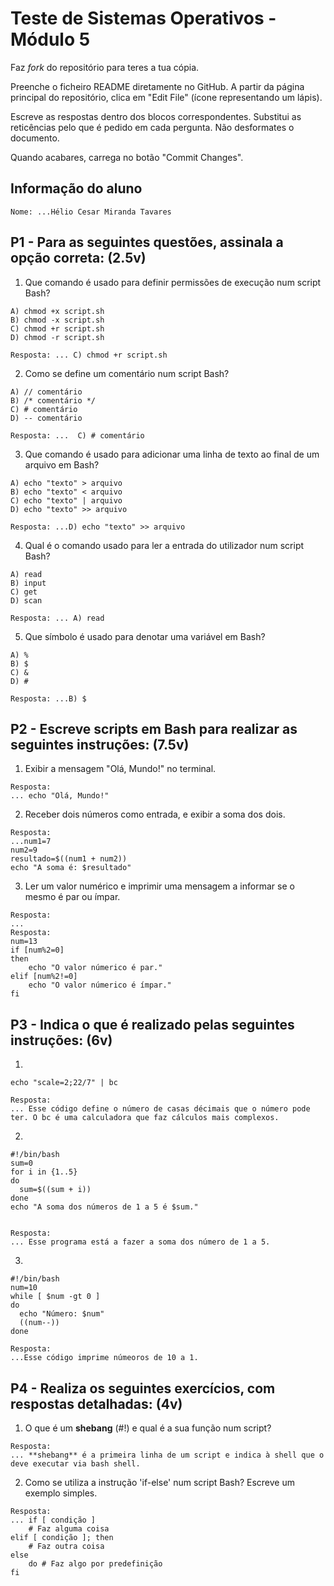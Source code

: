 # Teste de Sistemas Operativos - Módulo 5

Faz *fork* do repositório para teres a tua cópia.

Preenche o ficheiro README diretamente no GitHub. A partir da página principal do repositório, clica em "Edit File" (ícone representando um lápis).

Escreve as respostas dentro dos blocos correspondentes. Substitui as reticências pelo que é pedido em cada pergunta. Não desformates o documento.

Quando acabares, carrega no botão "Commit Changes".

## Informação do aluno

    Nome: ...Hélio Cesar Miranda Tavares

## P1 - Para as seguintes questões, assinala a opção correta: (2.5v)

  1. Que comando é usado para definir permissões de execução num script Bash?

    A) chmod +x script.sh
    B) chmod -x script.sh
    C) chmod +r script.sh
    D) chmod -r script.sh
    
    Resposta: ... C) chmod +r script.sh

  2. Como se define um comentário num script Bash?

    A) // comentário
    B) /* comentário */
    C) # comentário
    D) -- comentário
    
    Resposta: ...  C) # comentário
   
  3. Que comando é usado para adicionar uma linha de texto ao final de um arquivo em Bash?

    A) echo "texto" > arquivo
    B) echo "texto" < arquivo
    C) echo "texto" | arquivo
    D) echo "texto" >> arquivo
    
    Resposta: ...D) echo "texto" >> arquivo

  4. Qual é o comando usado para ler a entrada do utilizador num script Bash?

    A) read
    B) input
    C) get
    D) scan
    
    Resposta: ... A) read

  5. Que símbolo é usado para denotar uma variável em Bash?

    A) %
    B) $
    C) &
    D) #
    
    Resposta: ...B) $

## P2 - Escreve scripts em Bash para realizar as seguintes instruções: (7.5v)

  1. Exibir a mensagem "Olá, Mundo!" no terminal.

    Resposta:
    ... echo "Olá, Mundo!"
    
  2. Receber dois números como entrada, e exibir a soma dos dois.

    Resposta:
    ...num1=7
    num2=9
    resultado=$((num1 + num2))
    echo "A soma é: $resultado"

  3. Ler um valor numérico e imprimir uma mensagem a informar se o mesmo é par ou ímpar.

    Resposta:
    ...
    Resposta:
    num=13
    if [num%2=0]
    then
        echo "O valor númerico é par."
    elif [num%2!=0]
        echo "O valor númerico é ímpar."
    fi

## P3 - Indica o que é realizado pelas seguintes instruções: (6v)

  1. 
    
    echo "scale=2;22/7" | bc

    Resposta:
    ... Esse código define o número de casas décimais que o número pode ter. O bc é uma calculadora que faz cálculos mais complexos.
     
  2. 
    
    #!/bin/bash
    sum=0
    for i in {1..5}
    do
      sum=$((sum + i))
    done
    echo "A soma dos números de 1 a 5 é $sum."


    Resposta:
    ... Esse programa está a fazer a soma dos número de 1 a 5.

  3. 
    
    #!/bin/bash
    num=10
    while [ $num -gt 0 ]
    do
      echo "Número: $num"
      ((num--))
    done

    Resposta:
    ...Esse código imprime númeoros de 10 a 1.


## P4 - Realiza os seguintes exercícios, com respostas detalhadas: (4v)

  1. O que é um **shebang** (#!) e qual é a sua função num script?

    Resposta:
    ... **shebang** é a primeira linha de um script e indica à shell que o deve executar via bash shell.

  2. Como se utiliza a instrução 'if-else' num script Bash? Escreve um exemplo simples.

    Resposta:
    ... if [ condição ]
        # Faz alguma coisa
    elif [ condição ]; then
        # Faz outra coisa
    else
        do # Faz algo por predefinição
    fi


